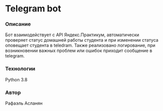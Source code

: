 # Telegram bot
### Описание
Бот взаимодействует с API Яндекс.Практикум, автоматически проверяет 
статус домашней работы студента и при изменении статуса оповещает студента в teledram.
Также реализовано логирование, при возникновении важных проблем или ошибок 
приходит сообщение в telegram.

### Технологии
Python 3.8

### Автор
Рафаэль Асланян